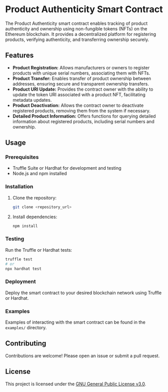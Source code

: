 # Product Authenticity Smart Contract

The Product Authenticity smart contract enables tracking of product authenticity and ownership using non-fungible tokens (NFTs) on the Ethereum blockchain. It provides a decentralized platform for registering products, verifying authenticity, and transferring ownership securely.

## Features

- **Product Registration:** Allows manufacturers or owners to register products with unique serial numbers, associating them with NFTs.
- **Product Transfer:** Enables transfer of product ownership between addresses, ensuring secure and transparent ownership transfers.
- **Product URI Update:** Provides the contract owner with the ability to update the token URI associated with a product NFT, facilitating metadata updates.
- **Product Deactivation:** Allows the contract owner to deactivate registered products, removing them from the system if necessary.
- **Detailed Product Information:** Offers functions for querying detailed information about registered products, including serial numbers and ownership.

## Usage

### Prerequisites

- Truffle Suite or Hardhat for development and testing
- Node.js and npm installed

### Installation

1. Clone the repository:

   ```bash
   git clone <repository_url>
   ```

2. Install dependencies:

   ```bash
   npm install
   ```

### Testing

Run the Truffle or Hardhat tests:

```bash
truffle test
# or
npx hardhat test
```

### Deployment

Deploy the smart contract to your desired blockchain network using Truffle or Hardhat.

### Examples

Examples of interacting with the smart contract can be found in the `examples/` directory.

## Contributing

Contributions are welcome! Please open an issue or submit a pull request.

## License

This project is licensed under the [GNU General Public License v3.0](LICENSE).
